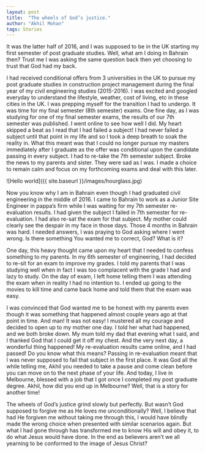 ```yaml
---
layout: post
title:  "The wheels of God’s justice."
author: "Akhil Mohan"
tags: Stories
---
```

It was the latter half of 2016, and I was supposed to be in the UK starting my first semester of post graduate studies. Well, what am I doing in Bahrain then? Trust me I was asking the same question back then yet choosing to trust that God had my back. 

I had received conditional offers from 3 universities in the UK to pursue my post graduate studies in construction project management during the final year of my civil engineering studies (2015-2016). I was excited and googled everyday to understand the lifestyle, weather, cost of living, etc in these cities in the UK. I was prepping myself for the transition I had to undergo. It was time for my final semester (8th semester) exams. One fine day, as I was studying for one of my final semester exams, the results of our 7th semester was published. I went online to see how well I did. My heart skipped a beat as I read that I had failed a subject! I had never failed a subject until that point in my life and so I took a deep breath to soak the reality in. What this meant was that I could no longer pursue my masters immediately after I graduate as the offer was conditional upon the candidate passing in every subject. I had to re-take the 7th semester subject. Broke the news to my parents and sister. They were sad as I was. I made a choice to remain calm and focus on my forthcoming exams and deal with this later. 

![Hello world]({{ site.baseurl }}/images/hourglass.jpg)

Now you know why I am in Bahrain even though I had graduated civil engineering in the middle of 2016. I came to Bahrain to work as a Junior Site Engineer in pappa’s firm while I was waiting for my 7th semester re-evaluation results. I had given the subject I failed in 7th semester for re-evaluation. I had also re-sat the exam for that subject. My mother could clearly see the despair in my face in those days. Those 4 months in Bahrain was hard. I needed answers, I was praying to God asking where I went wrong. Is there something You wanted me to correct, God? What is it?

One day, this heavy thought came upon my heart that I needed to confess something to my parents. In my 6th semester of engineering, I had decided to re-sit for an exam to improve my grades. I told my parents that I was studying well when in fact I was too complacent with the grade I had and lazy to study. On the day of exam, I left home telling them I was attending the exam when in reality I had no intention to. I ended up going to the movies to kill time and came back home and told them that the exam was easy. 

I was convinced that God wanted me to be honest with my parents even though it was something that happened almost couple years ago at that point in time. And man! It was not easy! I mustered all my courage and decided to open up to my mother one day. I told her what had happened, and we both broke down. My mum told my dad that evening what I said, and I thanked God that I could get it off my chest. And the very next day, a wonderful thing happened! My re-evaluation results came online, and I had passed! Do you know what this means? Passing in re-evaluation meant that I was never supposed to fail that subject in the first place. It was God all the while telling me, Akhil you needed to take a pause and come clean before you can move on to the next phase of your life. And today, I live in Melbourne, blessed with a job that I got once I completed my post graduate degree. Akhil, how did you end up in Melbourne? Well, that is a story for another time!

The wheels of God’s justice grind slowly but perfectly. But wasn’t God supposed to forgive me as He loves me unconditionally? Well, I believe that had He forgiven me without taking me through this, I would have blindly made the wrong choice when presented with similar scenarios again. But what I had gone through has transformed me to know His will and obey it, to do what Jesus would have done. In the end as believers aren’t we all yearning to be conformed to the image of Jesus Christ?
